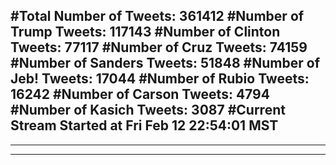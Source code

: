 #Total Number of Tweets: 361412 
#Number of Trump Tweets: 117143
#Number of Clinton Tweets: 77117
#Number of Cruz Tweets: 74159
#Number of Sanders Tweets: 51848
#Number of Jeb! Tweets: 17044
#Number of Rubio Tweets: 16242
#Number of Carson Tweets: 4794
#Number of Kasich Tweets: 3087
#Current Stream Started at Fri Feb 12 22:54:01 MST
---
---
---
